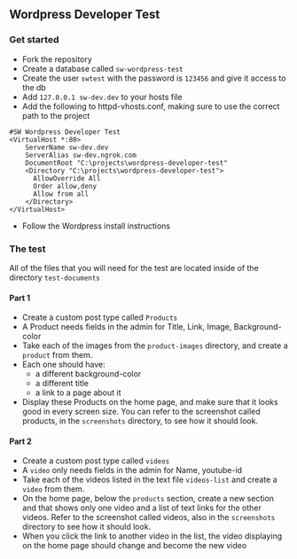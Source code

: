 ## Wordpress Developer Test

### Get started
* Fork the repository
* Create a database called `sw-wordpress-test`
* Create the user `swtest` with the password is `123456` and give it access to the db 
* Add `127.0.0.1 sw-dev.dev` to your hosts file
* Add the following to httpd-vhosts.conf, making sure to use the correct path to the project
```
#SW Wordpress Developer Test
<VirtualHost *:80>
    ServerName sw-dev.dev
    ServerAlias sw-dev.ngrok.com
    DocumentRoot "C:\projects\wordpress-developer-test"
    <Directory "C:\projects\wordpress-developer-test">
      AllowOverride All
      Order allow,deny
      Allow from all
    </Directory>
</VirtualHost>
```
* Follow the Wordpress install instructions

### The test
All of the files that you will need for the test are located inside of the directory `test-documents`

#### Part 1
* Create a custom post type called `Products`
* A Product needs fields in the admin for Title, Link, Image, Background-color
* Take each of the images from the `product-images` directory, and create a `product` from them.
* Each one should have:
    * a different background-color
    * a different title
    * a link to a page about it
* Display these Products on the home page, and make sure that it looks good in every screen size. You can refer to the screenshot called products, in the `screenshots` directory, to see how it should look.

#### Part 2
* Create a custom post type called `videos`
* A `video` only needs fields in the admin for Name, youtube-id
* Take each of the videos listed in the text file `videos-list` and create a `video` from them.
* On the home page, below the `products` section, create a new section and that shows only one video and a list of text links for the other videos. Refer to the screenshot called videos, also in the `screenshots` directory to see how it should look.
* When you click the link to another video in the list, the video displaying on the home page should change and become the new video
